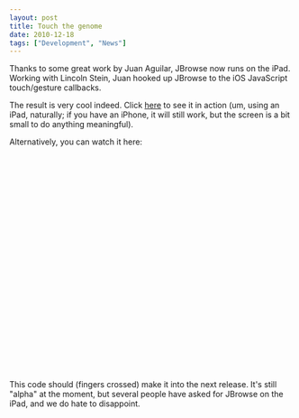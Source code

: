 ```yaml
---
layout: post
title: Touch the genome
date: 2010-12-18
tags: ["Development", "News"]
---
```


Thanks to some great work by Juan Aguilar, JBrowse now runs on the iPad. Working
with Lincoln Stein, Juan hooked up JBrowse to the iOS JavaScript touch/gesture
callbacks.

The result is very cool indeed. Click
[here](http://jbrowse.org/ucsc/hg19/touch.html) to see it in action (um, using
an iPad, naturally; if you have an iPhone, it will still work, but the screen is
a bit small to do anything meaningful).

Alternatively, you can watch it here:

<object width="480" height="385"><param name="movie" value="FMVtxTt6KCg?fs=1&hl=en_US"></param><param name="allowFullScreen" value="true"></param><param name="allowscriptaccess" value="always"></param><embed src="http://www.youtube.com/v/FMVtxTt6KCg?fs=1&hl=en_US" type="application/x-shockwave-flash" allowscriptaccess="always" allowfullscreen="true" width="480" height="385"></embed></object>

This code should (fingers crossed) make it into the next release. It's still
"alpha" at the moment, but several people have asked for JBrowse on the iPad,
and we do hate to disappoint.
